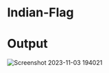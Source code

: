 # Indian-Flag

# Output
![Screenshot 2023-11-03 194021](https://github.com/JATIN1972/Indian-Flag/assets/123526969/6c9e7cbe-020f-44eb-a036-3894e3b9148c)

